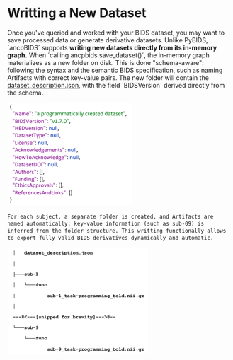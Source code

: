# Writting a New Dataset

Once you've queried and worked with your BIDS dataset, you may want to save processed data or generate derivative datasets. Unlike PyBIDS, ´ancpBIDS´ supports **writing new datasets directly from its in-memory graph.**
When ´calling ancpbids.save_dataset()´, the in-memory graph materializes as a new folder on disk. This is done "schema-aware": following the syntax and the semantic BIDS specification, such as naming Artifacts with correct key-value pairs. The new folder will contain the [dataset_description.json](https://alexisbaxman.github.io/ancpbids_documentation/extra/inmemory.html#the-model-of-a-bids-dataset), with the field ´BIDSVersion´ derived directly from the schema.

![dataset_description_json](../static/dataset_description_json.png)

```{note}
For each subject, a separate folder is created, and Artifacts are named automatically: key-value information (such as sub-09) is inferred from the folder structure. This writting functionally allows to export fully valid BIDS derivatives dynamically and automatic. 

```
![derivative-example](../static/derivative.png)








